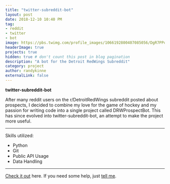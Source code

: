```yaml
---
title: "twitter-subreddit-bot"
layout: post
date: 2018-12-10 10:40 PM
tag:
- reddit
- twitter
- bot
image: https://pbs.twimg.com/profile_images/1066192800407085056/DgR7PPoS_400x400.jpg
headerImage: true
projects: true
hidden: true # don't count this post in blog pagination
description: "A bot for the Detroit RedWings Subreddit"
category: project
author: randykinne
externalLink: false
---
```



 **twitter-subreddit-bot**

After many reddit users on the r/DetroitRedWings subreddit posted about prospects, I decided to combine my love for the game of hockey and my passion for writing code into a single project called DRWProspectBot. This has since evolved into twitter-subreddit-bot, an attempt to make the project more useful.

---

Skills utilized:

- Python
- Git
- Public API Usage
- Data Handling

---

[Check it out](http://github.com/randykinne/twitter-subreddit-bot) here.
If you need some help, just [tell me](http://github.com/randykinne/twitter-subreddit-bot/issues).

